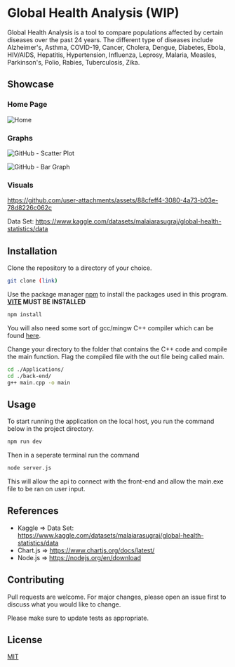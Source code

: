 # Global Health Analysis (WIP)

Global Health Analysis is a tool to compare populations affected by certain diseases over the past 24 years. The different type of diseases include Alzheimer's, Asthma, COVID-19, Cancer, Cholera, Dengue, Diabetes, Ebola, HIV/AIDS, Hepatitis, Hypertension, Influenza, Leprosy, Malaria, Measles, Parkinson's, Polio, Rabies, Tuberculosis, Zika.


## Showcase

### Home Page
![Home](https://github.com/user-attachments/assets/767950f8-5707-4143-9541-822a7cd31bf8)

### Graphs

![GitHub - Scatter Plot](https://github.com/user-attachments/assets/37b5cf33-eb32-41a4-8ddd-03e707552916)

![GitHub - Bar Graph](https://github.com/user-attachments/assets/66654c96-161b-4a2c-b959-6fc335ef5ba2)

### Visuals


https://github.com/user-attachments/assets/88cfeff4-3080-4a73-b03e-78d8226c062c


Data Set: https://www.kaggle.com/datasets/malaiarasugraj/global-health-statistics/data

## Installation
Clone the repository to a directory of your choice.
```bash
git clone (link)
```

Use the package manager [npm](https://nodejs.org/en) to install the packages used in this program.
**[VITE](https://vite.dev/) MUST BE INSTALLED**
```bash
npm install
```


You will also need some sort of gcc/mingw C++ compiler which can be found [here](https://www.mingw-w64.org/downloads/).

Change your directory to the folder that contains the C++ code and compile the main function. Flag the compiled file with the out file being called main.
```bash
cd ./Applications/
cd ./back-end/
g++ main.cpp -o main

```


## Usage
To start running the application on the local host, you run the command below in the project directory.
```bash
npm run dev
```
Then in a seperate terminal run the command
```bash
node server.js
```
This will allow the api to connect with the front-end and allow the main.exe file to be ran on user input.

## References

- Kaggle => Data Set: https://www.kaggle.com/datasets/malaiarasugraj/global-health-statistics/data
- Chart.js => https://www.chartjs.org/docs/latest/
- Node.js => https://nodejs.org/en/download


## Contributing

Pull requests are welcome. For major changes, please open an issue first
to discuss what you would like to change.

Please make sure to update tests as appropriate.

## License

[MIT](https://choosealicense.com/licenses/mit/)
